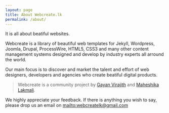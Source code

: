 ```yaml
---
layout: page
title: About Webcreate.lk
permalink: /about/
---
```


<p class="lead">
	It is all about beatiful websites.
</p>

Webcreate is a library of beautiful web templates for Jekyll, Wordpress, Joomla, 
Drupal, ProcessWire, HTML5, CSS3 and many other content management systems 
designed and develop by industry experts all arround the world.

Our main focus is to discover and market the talent and effort of web designers, developers and agencies who create beatiful digital products.

> Webcreate is a community project by [Gayan Virajith][gayan] and [Maheshika Lakmali][maheshika].

We highly appreciate your feedback. If there is anything you wish to say, please
drop us an email on <mailto:webcreatelk@gmail.com>


[gayan]: http://gayanvirajith.github.io
[maheshika]: http://maheshikalakmali.github.io


